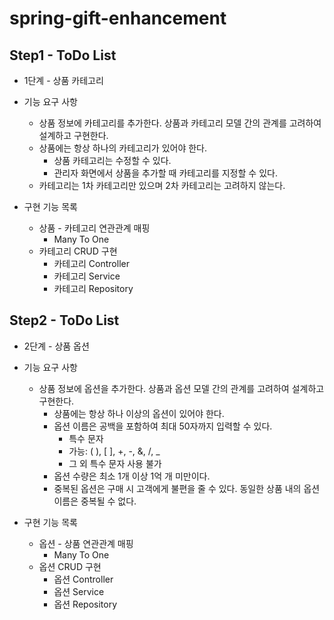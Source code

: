 # spring-gift-enhancement

## Step1 - ToDo List
- 1단계 - 상품 카테고리

- 기능 요구 사항
    - 상품 정보에 카테고리를 추가한다. 상품과 카테고리 모델 간의 관계를 고려하여 설계하고 구현한다.
    - 상품에는 항상 하나의 카테고리가 있어야 한다.
      - 상품 카테고리는 수정할 수 있다.
      - 관리자 화면에서 상품을 추가할 때 카테고리를 지정할 수 있다.
    - 카테고리는 1차 카테고리만 있으며 2차 카테고리는 고려하지 않는다.

- 구현 기능 목록
    - 상품 - 카테고리 연관관계 매핑
      - Many To One
    - 카테고리 CRUD 구현
      - 카테고리 Controller
      - 카테고리 Service
      - 카테고리 Repository

## Step2 - ToDo List
- 2단계 - 상품 옵션

- 기능 요구 사항
  - 상품 정보에 옵션을 추가한다. 상품과 옵션 모델 간의 관계를 고려하여 설계하고 구현한다.
    - 상품에는 항상 하나 이상의 옵션이 있어야 한다.
    - 옵션 이름은 공백을 포함하여 최대 50자까지 입력할 수 있다.
      - 특수 문자
      - 가능: ( ), [ ], +, -, &, /, _
      - 그 외 특수 문자 사용 불가
    - 옵션 수량은 최소 1개 이상 1억 개 미만이다.
    - 중복된 옵션은 구매 시 고객에게 불편을 줄 수 있다. 동일한 상품 내의 옵션 이름은 중복될 수 없다.

- 구현 기능 목록
    - 옵션 - 상품 연관관계 매핑
        - Many To One
    - 옵션 CRUD 구현
        - 옵션 Controller
        - 옵션 Service
        - 옵션 Repository
